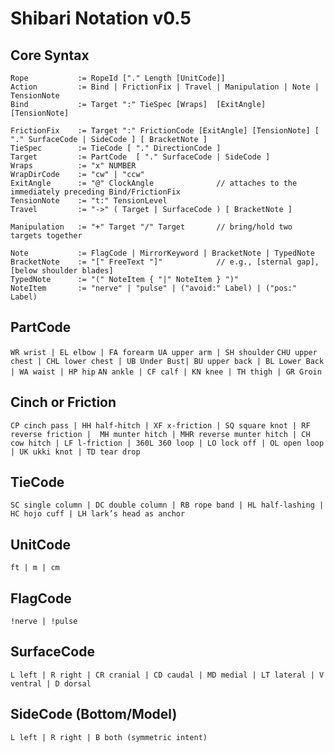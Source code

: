 # Shibari Notation v0.5

## Core Syntax
```
Rope           := RopeId ["." Length [UnitCode]]
Action         := Bind | FrictionFix | Travel | Manipulation | Note | TensionNote
Bind           := Target ":" TieSpec [Wraps]  [ExitAngle] [TensionNote]

FrictionFix    := Target ":" FrictionCode [ExitAngle] [TensionNote] [ "." SurfaceCode | SideCode ] [ BracketNote ]
TieSpec        := TieCode [ "." DirectionCode ]          
Target         := PartCode  [ "." SurfaceCode | SideCode ] 
Wraps          := "x" NUMBER
WrapDirCode    := "cw" | "ccw"
ExitAngle      := "@" ClockAngle              // attaches to the immediately preceding Bind/FrictionFix
TensionNote    := "t:" TensionLevel
Travel         := "->" ( Target | SurfaceCode ) [ BracketNote ]

Manipulation   := "+" Target "/" Target       // bring/hold two targets together

Note           := FlagCode | MirrorKeyword | BracketNote | TypedNote
BracketNote    := "[" FreeText "]"            // e.g., [sternal gap], [below shoulder blades]
TypedNote      := "(" NoteItem { "|" NoteItem } ")"
NoteItem       := "nerve" | "pulse" | ("avoid:" Label) | ("pos:" Label)
```

## PartCode
`WR wrist | EL elbow | FA forearm UA upper arm | SH shoulder` 
`CHU upper chest | CHL lower chest | UB Under Bust| BU upper back | BL Lower Back | WA waist | HP hip`
`AN ankle | CF calf | KN knee | TH thigh | GR Groin`

## Cinch or Friction

`CP cinch pass | HH half-hitch | XF x-friction | SQ square knot | RF reverse friction |  MH munter hitch | MHR reverse munter hitch | CH cow hitch | LF l-friction | 360L 360 loop | LO lock off | OL open loop | UK ukki knot | TD tear drop`

## TieCode 

`SC single column | DC double column | RB rope band | HL half-lashing | HC hojo cuff | LH lark’s head as anchor `

## UnitCode

`ft | m | cm`

## FlagCode 

`!nerve | !pulse `

## SurfaceCode

`L left | R right | CR cranial | CD caudal | MD medial | LT lateral | V ventral | D dorsal`

## SideCode (Bottom/Model)

`L left | R right | B both (symmetric intent)`


